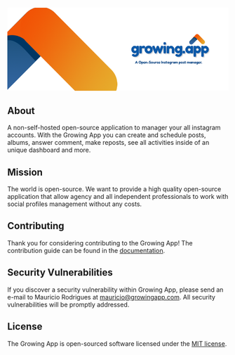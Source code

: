 <p align="center"><img src="./resources/assets/images/wall-inverse.png"></p>

## About
A non-self-hosted open-source application to manager your all instagram accounts. With the Growing App you can create and schedule posts, albums, answer comment, make reposts, see all activities inside of an unique dashboard and more.

## Mission
The world is open-source. We want to provide a high quality open-source application that allow agency and all independent professionals to work with social profiles management without any costs.

## Contributing
Thank you for considering contributing to the Growing App! The contribution guide can be found in the [documentation](http://mygrowingapp.com/docs/contributions).

## Security Vulnerabilities
If you discover a security vulnerability within Growing App, please send an e-mail to Mauricio Rodrigues at mauricio@growingapp.com. All security vulnerabilities will be promptly addressed.

## License
The Growing App is open-sourced software licensed under the [MIT license](http://opensource.org/licenses/MIT).
